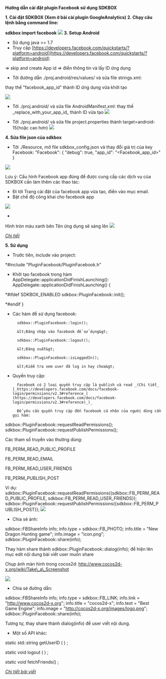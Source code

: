 **Hướng dẫn cài đặt plugin Facebook sử dụng SDKBOX**

**1. Cài đặt SDKBOX (Xem ở bài cài plugin GoogleAnalytics)**
**2. Chạy câu lệnh bằng command line:**

  **sdkbox import facebook**
  ![](
https://lh3.googleusercontent.com/TFiABDutk4ewHXBUziWkEnh4vL96N_SrHFUuepch8tnseO1K1Pym5sQsr2wfxt0z3MXVGJfze1Q_TaUYwhMirbSRQzGeAQnC=w2400-h1350-rw-no)
**3. Setup Android**

- Sử dụng java &gt;= 1.7
- Truy cập [https://developers.facebook.com/quickstarts/?platform=android](https://developers.facebook.com/quickstarts/?platform=android)

 =&gt; skip and create App id =&gt; điền thông tin và lấy ID ứng dụng

- Tới đường dẫn ./proj.android/res/values/ và sửa file strings.xml:

 thay thế &quot;facebook\_app\_id&quot; thành ID ứng dụng vừa khởi tạo

 ![](https://lh3.googleusercontent.com/VwLg-RsUhFgCMbNMXD2LinELVIIcQ71gE5JHyjv2PN_SXsk1xxjahSZBTh7GUm7UEYtf-AhmxwDrOD4Cvj3I3youM8ABqxfU=w2400-h1350-rw-no)

- Tới ./proj.android/ và sửa file AndroidManifest.xml: thay thế \_replace\_with\_your\_app\_id\_ thành ID vừa tạo
![](https://lh3.googleusercontent.com/5Dm87a99Lswc-mx30IRdLKYik8UWIWBQe2lG5XhPyP_CYc0l6Li7o_88CR_osMACvci4RnoG2QoHPreXHRn92-QmQ01d10Ft=w2400-h1350-rw-no)



- Tới ./proj.android/ và sửa file project.properties thành target=android-15(hoặc cao hơn) 
![](https://lh3.googleusercontent.com/iBmNoVfAV78b38JO8Khi9GBlhwNkSwo2Ya4rBm-FlzrkprAKm6wWR0WhHq1n_F-lyyPm_8HPLJMd2j06lnWcwgTgOq3LB02a=w2400-h1350-rw-no)







**4. Sửa file json của sdkbox**

- Tới ./Resource, mở file sdkbox\_config.json và thay đổi giá trị của key Facebook:
        &quot;Facebook&quot;: {
            &quot;debug&quot;: true,
           &quot;app\_id&quot;: &quot;&lt;Facebook\_app\_id&gt;&quot;
        }

 ![](https://lh3.googleusercontent.com/NFBMEwWt0UbNkOD9VfpFLx3YIzUmFPHbd6mS_SIr5oYhPxP4iJdH2kcmS4daMz63QN8cXAlxGwbzIFQ7NqDoTBmoETEyvKpw=w2400-h1350-rw-no)

Lưu ý: Cấu hình Facebook app đúng để được cung cấp các dịch vụ của SDKBOX cần làm thêm các thao tác:

- Đi tới Trang cài đặt của facebook app vừa tạo, điền vào mục email.
- Bật chế độ công khai cho facebook app

 ![](https://lh3.googleusercontent.com/MPeAJQipCsV6aROcbod0VhZWD-9lmvnwqgeUGrpyWOWUt7f4DSioOm1kFcs-TZarE1wWrJCSC0pz9u19iG3ZiMmkgCgYyIAU=w2400-h1350-rw-no)

-
 Hình tròn màu xanh bên Tên ứng dụng sẽ sáng lên 
 ![](https://lh3.googleusercontent.com/Hizf2h7BREEgBNw0HSpVX6NPc_M4k78BpowYkldz3U9hNPGbMlq7Q5uMdFzZSMcuR-P6LrGyrGFL8PRe2CPDiRhDE5VSrJTX=w2400-h1350-rw-no)

_[Chi tiết](http://blog.cocos2d-x.org/2016/02/setting-up-facebook-app-for-sdkbox-services/)_









**5. Sử dụng**

- Trước tiên, include vào project:

*#include &quot;PluginFacebook/PluginFacebook.h&quot;

- Khởi tạo facebook trong hàm AppDelegate::applicationDidFinishLaunching():
AppDelegate::applicationDidFinishLaunching()
{

*#ifdef SDKBOX\_ENABLED
                     sdkbox::PluginFacebook::init();

*#endif
        }

- Các hàm để sử dụng facebook:

        sdkbox::PluginFacebook::login();

        &lt;Đăng nhập vào facebook để sử dụng&gt;

        sdkbox::PluginFacebook::logout();

        &lt;Đăng xuất&gt;

        sdkbox::PluginFacebook::isLoggedIn();

        &lt;Kiểm tra xem user đã log in hay chưa&gt;

- Quyền truy cập:

        Facebook có 2 loại quyền truy cập là publish và read _(Chi tiết_ [_https://developers.facebook.com/docs/facebook-login/permissions/v2.3#reference_](https://developers.facebook.com/docs/facebook-login/permissions/v2.3#reference)_)_

        Để yêu cầu quyền truy cập đến facebook cá nhân của người dùng cần gọi hàm:

sdkbox::PluginFacebook::requestReadPermissions();
sdkbox::PluginFacebook::requestPublishPermissions();

Các tham số truyền vào thường dùng:

FB\_PERM\_READ\_PUBLIC\_PROFILE

FB\_PERM\_READ\_EMAIL

FB\_PERM\_READ\_USER\_FRIENDS

FB\_PERM\_PUBLISH\_POST

Ví dụ: sdkbox::PluginFacebook::requestReadPermissions({sdkbox::FB\_PERM\_READ\_PUBLIC\_PROFILE, sdkbox::FB\_PERM\_READ\_USER\_FRIENDS});
sdkbox::PluginFacebook::requestPublishPermissions({sdkbox::FB\_PERM\_PUBLISH\_POST}); 
![](https://lh3.googleusercontent.com/pPtS-OTNEWNUm_QUo8sT9KUJo-tAYv_x48tBU-bB_xCwBHqWsPlrKtqbEzt-7iMdtB52-swFoWTQMUSOLlDKtr2fOwKCsM70=w2400-h1350-rw-no)







- Chia sẻ ảnh:

sdkbox::FBShareInfo info;
info.type  = sdkbox::FB\_PHOTO;
info.title = &quot;New Dragon Hunting game&quot;;
info.image = &quot;icon.png&quot;;
sdkbox::PluginFacebook::share(info);

 Thay hàm share  thành sdkbox::PluginFacebook::dialog(info); để hiện lên mục edit nội dung bài viết user muốn share

Chụp ảnh màn hình trong cocos2d: http://www.cocos2d-x.org/wiki/Take\_a\_Screenshot

 ![](https://lh3.googleusercontent.com/_aQVgKXXKVc0fqFsEWmlWzsU7MFgESOW0NL_oAPHW8EDkA1O6V1e20-Uuig399jW6XKjfPy5lAK_BTybgLsLQEX4FcMWvRcJ=w2400-h1350-rw-no)

- Chia sẻ đường dẫn:

sdkbox::FBShareInfo info;
info.type  = sdkbox::FB\_LINK;
info.link  = &quot;http://www.cocos2d-x.org&quot;;
info.title = &quot;cocos2d-x&quot;;
info.text  = &quot;Best Game Engine&quot;;
info.image = &quot;http://cocos2d-x.org/images/logo.png&quot;;
sdkbox::PluginFacebook::share(info);

Tương tự, thay share thành dialog(info) để user viết nội dung.

- Một số API khác:

static std::string getUserID ( ) ;

static void logout ( ) ;

static void fetchFriends() ;



_[Chi tiết bài viết](http://docs.sdkbox.com/en/plugins/facebook/v3-cpp/)_
